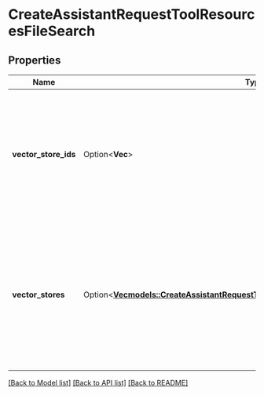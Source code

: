 # CreateAssistantRequestToolResourcesFileSearch

## Properties

Name | Type | Description | Notes
------------ | ------------- | ------------- | -------------
**vector_store_ids** | Option<**Vec<String>**> | The [vector store](/docs/api-reference/vector-stores/object) attached to this assistant. There can be a maximum of 1 vector store attached to the assistant.  | [optional]
**vector_stores** | Option<[**Vec<models::CreateAssistantRequestToolResourcesFileSearchVectorStoresInner>**](CreateAssistantRequest_tool_resources_file_search_vector_stores_inner.md)> | A helper to create a [vector store](/docs/api-reference/vector-stores/object) with file_ids and attach it to this assistant. There can be a maximum of 1 vector store attached to the assistant.  | [optional]

[[Back to Model list]](../README.md#documentation-for-models) [[Back to API list]](../README.md#documentation-for-api-endpoints) [[Back to README]](../README.md)


